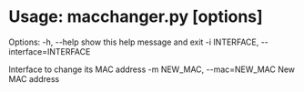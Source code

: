 # Usage: macchanger.py [options]

Options:
-h, --help show this help message and exit
-i INTERFACE, --interface=INTERFACE

Interface to change its MAC address
-m NEW_MAC, --mac=NEW_MAC
New MAC address

